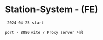 # Station-System - (FE)
```
 2024-04-25 start
```

``` port - 8080 ``` 
``` vite / Proxy server 사용 ``` 